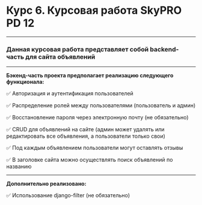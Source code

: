 # Курс 6. Курсовая работа SkyPRO PD 12
______________________________________
### Данная курсовая работа представляет собой backend-часть для сайта объявлений
______________________________________
**Бэкенд-часть проекта предполагает реализацию следующего функционала:**

:white_check_mark: Авторизация и аутентификация пользователей

:white_check_mark: Распределение ролей между пользователями (пользователь и админ)

:white_check_mark: Восстановление пароля через электронную почту (не обязательно)

:white_check_mark: CRUD для объявлений на сайте 
(админ может удалять или редактировать все объявления, а пользователи только свои)

:white_check_mark: Под каждым объявлением пользователи могут оставлять отзывы

:white_check_mark: В заголовке сайта можно осуществлять поиск объявлений по названию
______________________________________
**Дополнительно реализовано:**

:white_check_mark: Использование django-filter (не обязательно)